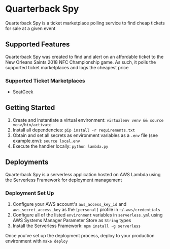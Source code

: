# Quarterback Spy

Quarterback Spy is a ticket marketplace polling service to find cheap tickets for sale at a given event

## Supported Features

Quarterback Spy was created to find and alert on an affordable ticket to the New Orleans Saints 2018 NFC Championship game. As such, it polls the supported ticket marketplaces and logs the cheapest price

### Supported Ticket Marketplaces

- SeatGeek

## Getting Started

1. Create and instantiate a virtual environment: `virtualenv venv && source venv/bin/activate`
2. Install all dependencies: `pip install -r requirements.txt`
3. Obtain and set all secrets as environment variables as a `.env` file (see example.env): `source local.env`
4. Execute the handler locally: `python lambda.py`

## Deployments

Quarterback Spy is a serverless application hosted on AWS Lambda using the Serverless Framework for deployment management

### Deployment Set Up

1. Configure your AWS account's `aws_access_key_id` and `aws_secret_access_key` as the `[personal]` profile in `~/.aws/credentials`
2. Configure all of the listed `environment` variables in `serverless.yml` using AWS Systems Manager Parameter Store as `String` types
3. Install the Serverless Framework: `npm install -g serverless`

Once you've set up the deployment process, deploy to your production environment with `make deploy`

